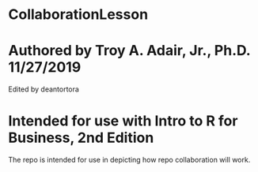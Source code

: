 # CollaborationLesson
# Authored by Troy A. Adair, Jr., Ph.D. 11/27/2019
Edited by deantortora
# Intended for use with Intro to R for Business, 2nd Edition

The repo is intended for use in depicting how repo collaboration will work.
